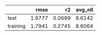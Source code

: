 |          |   rmse |     r2 |   avg_nll |
|:---------|-------:|-------:|----------:|
| test     | 1.9777 | 0.0699 |    8.6142 |
| training | 1.7941 | 0.2745 |    8.6064 |